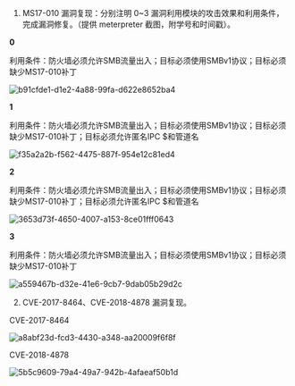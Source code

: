 1. MS17-010 漏洞复现：分别注明 0~3 漏洞利用模块的攻击效果和利用条件，完成漏洞修复。（提供 meterpreter 截图，附学号和时间戳）。

**0**

利用条件：防火墙必须允许SMB流量出入；目标必须使用SMBv1协议；目标必须缺少MS17-010补丁

![b91cfde1-d1e2-4a88-99fa-d622e8652ba4](file:///C:/Users/m1521/Pictures/Typedown/b91cfde1-d1e2-4a88-99fa-d622e8652ba4.png)

**1**

利用条件：防火墙必须允许SMB流量出入；目标必须使用SMBv1协议；目标必须缺少MS17-010补丁；目标必须允许匿名IPC $和管道名

![f35a2a2b-f562-4475-887f-954e12c81ed4](file:///C:/Users/m1521/Pictures/Typedown/f35a2a2b-f562-4475-887f-954e12c81ed4.png)

**2**

利用条件：防火墙必须允许SMB流量出入；目标必须使用SMBv1协议；目标必须缺少MS17-010补丁；目标必须允许匿名IPC $和管道名

![3653d73f-4650-4007-a153-8ce01fff0643](file:///C:/Users/m1521/Pictures/Typedown/3653d73f-4650-4007-a153-8ce01fff0643.png)

**3**

利用条件：防火墙必须允许SMB流量出入；目标必须使用SMBv1协议；目标必须缺少MS17-010补丁

![a559467b-d32e-41e6-9cb7-9dab05b29d2c](file:///C:/Users/m1521/Pictures/Typedown/a559467b-d32e-41e6-9cb7-9dab05b29d2c.png)



2. CVE-2017-8464、CVE-2018-4878 漏洞复现。

CVE-2017-8464

![a8abf23d-fcd3-4430-a348-aa20009f6f8f](file:///C:/Users/m1521/Pictures/Typedown/a8abf23d-fcd3-4430-a348-aa20009f6f8f.png)

CVE-2018-4878

![5b5c9609-79a4-49a7-942b-4afaeaf50b1d](file:///C:/Users/m1521/Pictures/Typedown/5b5c9609-79a4-49a7-942b-4afaeaf50b1d.png)








